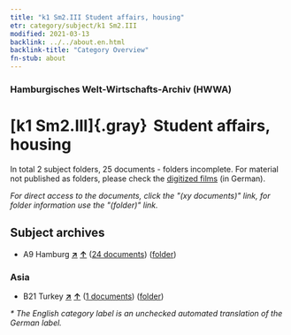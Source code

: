 ```yaml
---
title: "k1 Sm2.III Student affairs, housing"
etr: category/subject/k1 Sm2.III
modified: 2021-03-13
backlink: ../../about.en.html
backlink-title: "Category Overview"
fn-stub: about
---
```


### Hamburgisches Welt-Wirtschafts-Archiv (HWWA)
# [k1 Sm2.III]{.gray}&#8201; Student affairs, housing&#160; 





In total 2 subject folders, 25 documents - folders incomplete.
For material not published as folders, please check the [digitized films](/film/h1_sh) (in German).

_For direct access to the documents, click the "(xy documents)" link, for folder information use the "(folder)" link._

## Subject archives


- A9 Hamburg [**&nearr;**](../../../geo/i/140905/about.en.html "Hamburg (all folders)") [**&uarr;**](../../../geo/about.en.html#A9 "Country category system") (<a href="https://pm20.zbw.eu/dfgview/sh/140905,144718" title="about: Hamburg : Student affairs, housing" target="_blank">24 documents</a>) ([folder](http://purl.org/pressemappe20/folder/sh/140905,144718))

### Asia

- B21 Turkey [**&nearr;**](../../../geo/i/141111/about.en.html "Turkey (all folders)") [**&uarr;**](../../../geo/about.en.html#B21 "Country category system") (<a href="https://pm20.zbw.eu/dfgview/sh/141111,144718" title="about: Turkey : Student affairs, housing" target="_blank">1 documents</a>) ([folder](http://purl.org/pressemappe20/folder/sh/141111,144718))


_* The English category label is an unchecked automated translation of the German label._

